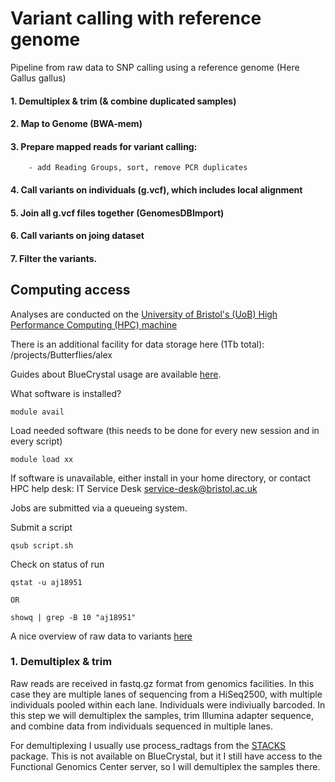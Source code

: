 # Variant calling with reference genome

Pipeline from raw data to SNP calling using a reference genome (Here Gallus gallus) 


#### 1. Demultiplex & trim (& combine duplicated samples)

#### 2. Map to Genome (BWA-mem)

#### 3. Prepare mapped reads for variant calling: 
        
        - add Reading Groups, sort, remove PCR duplicates
        
#### 4. Call variants on individuals (g.vcf), which includes local alignment

#### 5. Join all g.vcf files together (GenomesDBImport)

#### 6. Call variants on joing dataset

#### 7. Filter the variants. 




## Computing access

Analyses are conducted on the [University of Bristol's (UoB) High Performance Computing (HPC) machine](https://www.acrc.bris.ac.uk)

There is an additional facility for data storage here (1Tb total): /projects/Butterflies/alex

Guides about BlueCrystal usage are available [here](https://www.acrc.bris.ac.uk/acrc/resources.htm#howto). 


What software is installed? 
```
module avail 
```

Load needed software (this needs to be done for every new session and in every script) 
```
module load xx
```

If software is unavailable, either install in your home directory, or contact HPC help desk: IT Service Desk <service-desk@bristol.ac.uk>


Jobs are submitted via a queueing system. 

Submit a script
```
qsub script.sh
```

Check on status of run
```
qstat -u aj18951

OR 

showq | grep -B 10 "aj18951"
```



A nice overview of raw data to variants [here](https://informatics.fas.harvard.edu/whole-genome-resquencing-for-population-genomics-fastq-to-vcf.html#variantcalling)



### 1. Demultiplex & trim

Raw reads are received in fastq.gz format from genomics facilities. In this case they are multiple lanes of sequencing from a HiSeq2500, with multiple individuals pooled within each lane. Individuals were indiviually barcoded. In this step we will demultiplex the samples, trim Illumina adapter sequence, and combine data from individuals sequenced in multiple lanes. 

For demultiplexing I usually use process_radtags from the [STACKS](http://catchenlab.life.illinois.edu/stacks/comp/process_radtags.php) package. This is not available on BlueCrystal, but it I still have access to the Functional Genomics Center server, so I will demultiplex the samples there. 


